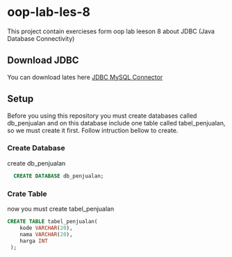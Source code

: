 # oop-lab-les-8
This project contain exercieses form oop lab leeson 8 about JDBC (Java Database Connectivity)

## Download JDBC
You can download lates here [JDBC MySQL Connector](https://dev.mysql.com/get/Downloads/Connector-J/mysql-connector-java-5.1.47.zip)

## Setup
Before you using this repository you must create databases called db_penjualan and on this database include one table called tabel_penjualan,
so we must create it first. Follow intruction bellow to create.

### Create Database
create db_penjualan
```sql
  CREATE DATABASE db_penjualan;
```
### Crate Table
now you must create tabel_penjualan
```sql
CREATE TABLE tabel_penjualan(
    kode VARCHAR(20),
    nama VARCHAR(20),
    harga INT
 );
```

